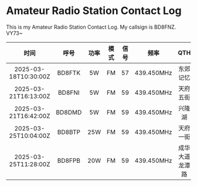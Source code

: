 # Amateur Radio Station Contact Log
This is my Amateur Radio Station Contact Log. My callsign is BD8FNZ. VY73~

| 时间 | 呼号 | 功率 | 模式 | 信号 | 频率 | QTH | 设备 | 天线 | 备注 |
| :-: | :-: | :-: | :-: | :-: | :-: | :-: | :-: | :-: | :-: |
| 2025-03-18T10:30:00Z | BD8FTK | 5W | FM | 57 | 439.450MHz | 东郊记忆 | 泉盛UV-K6 | 原装天线 | - |
| 2025-03-21T16:13:00Z | BD8FNI | 5W | FM | 59 | 439.450MHz | 天府五街 | 八重洲4XR | 原装天线 | - |
| 2025-03-21T16:42:00Z | BD8DMD | 5W | FM | 59 | 439.450MHz | 兴隆湖 | 八重洲1807 | 老鹰770 | - |
| 2025-03-25T10:04:00Z | BD8BTP | 25W | FM | 59 | 439.450MHz | 天府一街 | 即时通D9000 | 钻石73SJ | - |
| 2025-03-25T11:28:00Z | BD8FPB | 20W | FM | 59 | 439.450MHz | 成华大道龙潭路 | 泉益通KT8900 | 新名770 | - |
